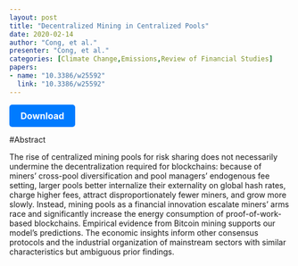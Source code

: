 ```yaml
---
layout: post
title: "Decentralized Mining in Centralized Pools"
date: 2020-02-14
author: "Cong, et al."
presenter: "Cong, et al."
categories: [Climate Change,Emissions,Review of Financial Studies]
papers:
- name: "10.3386/w25592"
  link: "10.3386/w25592"
---
```


<p>
  <a href='https://sci.bban.top/pdf/10.3386/w25592.pdf' class='button'>
    Download
  </a>
</p>

<style>
  .button {
    display: inline-block;
    padding: 10px 20px;
    background-color: #007bff;
    color: #fff;
    text-decoration: none;
    border-radius: 5px;
    font-size: 16px;
    font-weight: bold;
  }
</style>

#Abstract
<p>The rise of centralized mining pools for risk sharing does not necessarily undermine the decentralization required for blockchains: because of miners’ cross-pool diversification and pool managers’ endogenous fee setting, larger pools better internalize their externality on global hash rates, charge higher fees, attract disproportionately fewer miners, and grow more slowly. Instead, mining pools as a financial innovation escalate miners’ arms race and significantly increase the energy consumption of proof-of-work-based blockchains. Empirical evidence from Bitcoin mining supports our model’s predictions. The economic insights inform other consensus protocols and the industrial organization of mainstream sectors with similar characteristics but ambiguous prior findings.</p>
